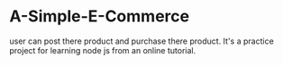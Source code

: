 # A-Simple-E-Commerce
user can post there product and purchase there product. It's a practice project for learning node js from an online tutorial.
